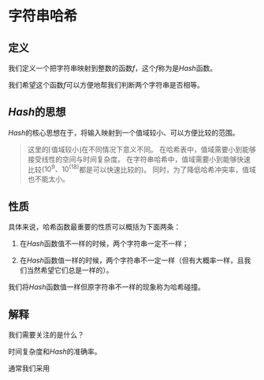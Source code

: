 # 字符串哈希

## 定义

我们定义一个把字符串映射到整数的函数$f$，这个$f$称为是$Hash$函数。

我们希望这个函数$f$可以方便地帮我们判断两个字符串是否相等。

## $Hash$的思想

$Hash$的核心思想在于，将输入映射到一个值域较小、可以方便比较的范围。

> 这里的$\lceil$值域较小$\rfloor$在不同情况下意义不同。
在哈希表中，值域需要小到能够接受线性的空间与时间复杂度。
在字符串哈希中，值域需要小到能够快速比较($10^9、10^(18)$都是可以快速比较的)。
同时，为了降低哈希冲突率，值域也不能太小。

## 性质

具体来说，哈希函数最重要的性质可以概括为下面两条：

1. 在$Hash$函数值不一样的时候，两个字符串一定不一样；

2. 在$Hash$函数值一样的时候，两个字符串不一定一样（但有大概率一样，且我们当然希望它们总是一样的）。

我们将$Hash$函数值一样但原字符串不一样的现象称为哈希碰撞。

## 解释

我们需要关注的是什么？

时间复杂度和$Hash$的准确率。

通常我们采用